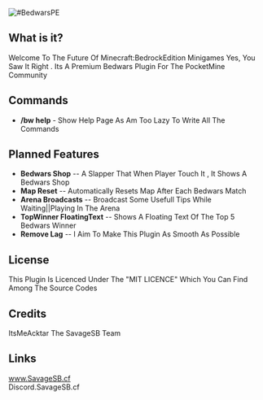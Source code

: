 ![#BedwarsPE](http://i.imgur.com/4ycRiJT.jpg)

## What is it?
Welcome To The Future Of Minecraft:BedrockEdition Minigames
Yes, You Saw It Right . Its A Premium Bedwars Plugin For The PocketMine Community

## Commands
* **/bw help** - Show Help Page As Am Too Lazy To Write All The Commands

## Planned Features
* **Bedwars Shop** --  A Slapper That When Player Touch It , It Shows  A Bedwars Shop
* **Map Reset** -- Automatically Resets Map After Each Bedwars Match
* **Arena Broadcasts** -- Broadcast Some Usefull Tips While Waiting||Playing In The Arena
* **TopWinner FloatingText** -- Shows A Floating Text Of The Top 5 Bedwars Winner
* **Remove Lag** -- I Aim To Make This Plugin As Smooth As Possible

## License
This Plugin Is Licenced Under The "MIT LICENCE" Which You Can Find Among The Source Codes

## Credits
ItsMeAcktar
The SavageSB Team

## Links
www.SavageSB.cf <br>
Discord.SavageSB.cf
